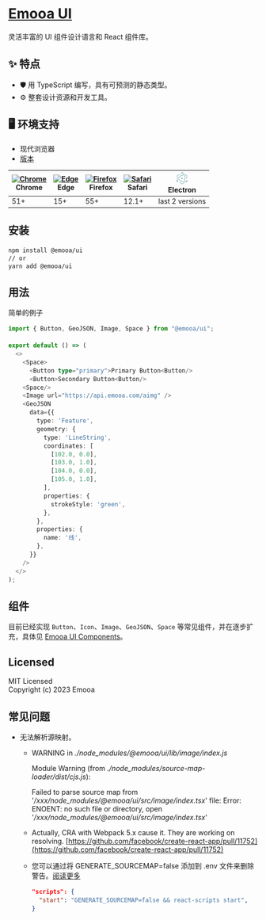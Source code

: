 # [Emooa UI](https://docs.emooa.com/ui)

灵活丰富的 UI 组件设计语言和 React 组件库。

## ✨ 特点

- 🛡 用 TypeScript 编写，具有可预测的静态类型。
- ⚙️ 整套设计资源和开发工具。

## 🖥 环境支持

- 现代浏览器
- [版本](https://www.electronjs.org/)

| [<img src="https://raw.githubusercontent.com/alrra/browser-logos/master/src/chrome/chrome_48x48.png" alt="Chrome" width="24px" height="24px" />](http://godban.github.io/browsers-support-badges/)<br>Chrome | [<img src="https://raw.githubusercontent.com/alrra/browser-logos/master/src/edge/edge_48x48.png" alt="Edge" width="24px" height="24px" />](http://godban.github.io/browsers-support-badges/)<br>Edge | [<img src="https://raw.githubusercontent.com/alrra/browser-logos/master/src/firefox/firefox_48x48.png" alt="Firefox" width="24px" height="24px" />](http://godban.github.io/browsers-support-badges/)<br>Firefox | [<img src="https://raw.githubusercontent.com/alrra/browser-logos/master/src/safari/safari_48x48.png" alt="Safari" width="24px" height="24px" />](http://godban.github.io/browsers-support-badges/)<br>Safari | [<img src="https://raw.githubusercontent.com/alrra/browser-logos/master/src/electron/electron_48x48.png" alt="Electron" width="24px" height="24px" />](http://godban.github.io/browsers-support-badges/)<br>Electron |
| --- | --- | --- | --- | --- |
| 51+ | 15+ | 55+ | 12.1+ | last 2 versions |

## 安装

```shell
npm install @emooa/ui
// or
yarn add @emooa/ui
```

## 用法

简单的例子

```ts
import { Button, GeoJSON, Image, Space } from "@emooa/ui";

export default () => (
  <>
    <Space>
      <Button type="primary">Primary Button<Button/>
      <Button>Secondary Button<Button/>
    <Space/>
    <Image url="https://api.emooa.com/aimg" />
    <GeoJSON
      data={{
        type: 'Feature',
        geometry: {
          type: 'LineString',
          coordinates: [
            [102.0, 0.0],
            [103.0, 1.0],
            [104.0, 0.0],
            [105.0, 1.0],
          ],
          properties: {
            strokeStyle: 'green',
          },
        },
        properties: {
          name: '线',
        },
      }}
    />
  </>
);
```

## 组件

目前已经实现 `Button`、`Icon`、`Image`、`GeoJSON`、`Space` 等常见组件，并在逐步扩充，具体见 [Emooa UI Components](https://docs.emooa.com/ui)。

## Licensed

MIT Licensed  
Copyright (c) 2023 Emooa

## 常见问题

- 无法解析源映射。

  - WARNING in _*./node_modules/@emooa/ui/lib/image/index.js*_

    Module Warning (from _*./node_modules/source-map-loader/dist/cjs.js*_):

    Failed to parse source map from '_/xxx/node_modules/@emooa/ui/src/image/index.tsx_' file: Error: ENOENT: no such file or directory, open '_/xxx/node_modules/@emooa/ui/src/image/index.tsx_'

  - Actually, CRA with Webpack 5.x cause it. They are working on resolving. [https://github.com/facebook/create-react-app/pull/11752](https://github.com/facebook/create-react-app/pull/11752)

  - 您可以通过将 GENERATE_SOURCEMAP=false 添加到 .env 文件来删除警告。[阅读更多](https://stackoverflow.com/questions/70599784/failed-to-parse-source-map)

    ```json
    "scripts": {
      "start": "GENERATE_SOURCEMAP=false && react-scripts start",
    }
    ```
